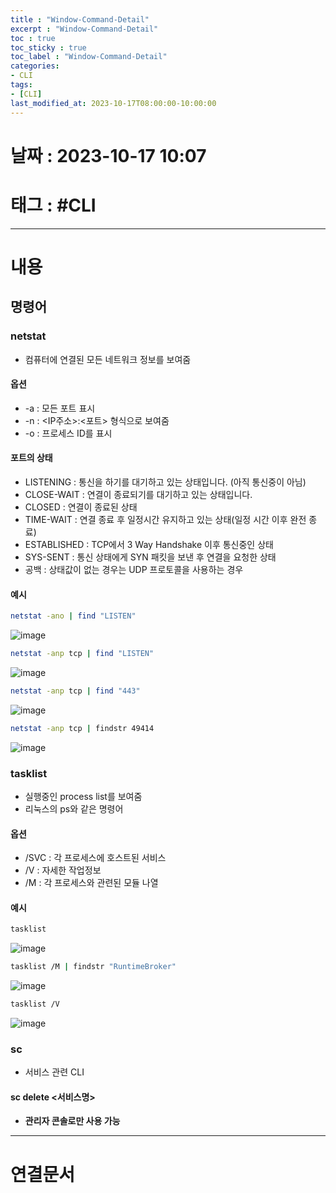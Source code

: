 ```yaml
---
title : "Window-Command-Detail"
excerpt : "Window-Command-Detail"
toc : true
toc_sticky : true
toc_label : "Window-Command-Detail"
categories:
- CLI
tags:
- [CLI]
last_modified_at: 2023-10-17T08:00:00-10:00:00
---
```


# 날짜 : 2023-10-17 10:07

# 태그 : #CLI
---

# 내용

## 명령어

### netstat
- 컴퓨터에 연결된 모든 네트워크 정보를 보여줌

#### 옵션
- -a : 모든 포트 표시
- -n : <IP주소>:<포트> 형식으로 보여줌
-  -o :  프로세스 ID를 표시

#### 포트의 상태
- LISTENING : 통신을 하기를 대기하고 있는 상태입니다. (아직 통신중이 아님)
- CLOSE-WAIT : 연결이 종료되기를 대기하고 있는 상태입니다.
- CLOSED : 연결이 종료된 상태
- TIME-WAIT : 연결 종료 후 일정시간 유지하고 있는 상태(일정 시간 이후 완전 종료)
- ESTABLISHED : TCP에서 3 Way Handshake 이후 통신중인 상태
- SYS-SENT : 통신 상태에게 SYN 패킷을 보낸 후 연결을 요청한 상태
- 공백 : 상태값이 없는 경우는 UDP 프로토콜을 사용하는 경우

#### 예시

```bash
netstat -ano | find "LISTEN"
```
  
![image](./../../assets/images/FindListenPort.png)

```bash
netstat -anp tcp | find "LISTEN"
```
  
![image](./../../assets/images/FindListenTCPPort.png)

```bash
netstat -anp tcp | find "443"
```
  
![image](./../../assets/images/Find443Port.png)

```bash
netstat -anp tcp | findstr 49414
```
  
![image](./../../assets/images/FindSpecificPort.png)

### tasklist
- 실행중인 process list를 보여줌
- 리눅스의 ps와 같은 명령어

#### 옵션
- /SVC : 각 프로세스에 호스트된 서비스
- /V : 자세한 작업정보
- /M : 각 프로세스와 관련된 모듈 나열

#### 예시

```bash
tasklist
```
  
![image](../../assets/Images/Tasklist.png)

```bash
tasklist /M | findstr "RuntimeBroker"
```
  
![image](../../assets/Images/TaskListRuntimeBroker.png)

```bash
tasklist /V
```
  
![image](../../assets/Images/TaskListDetails.png)

### sc
- 서비스 관련 CLI

#### sc delete \<서비스명\>
- **관리자 콘솔로만 사용 가능**

---

# 연결문서
